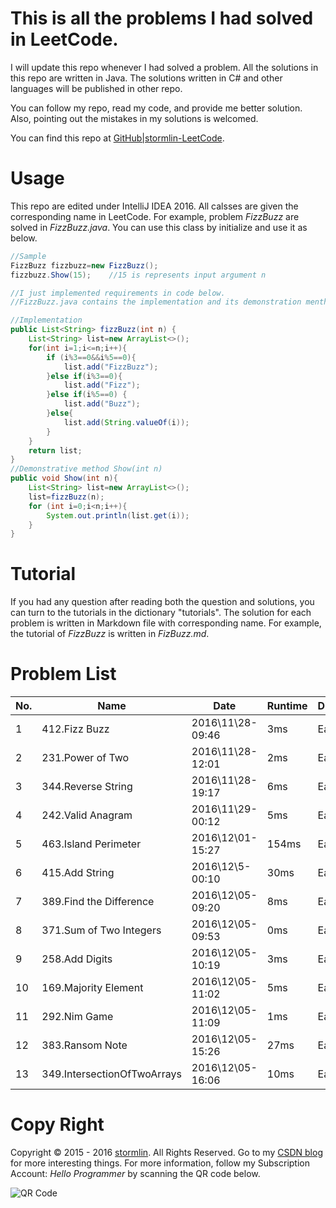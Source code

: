 # This is all the problems I had solved in LeetCode.
I will update this repo whenever I had solved a problem. All the solutions in this repo are written in Java. The solutions written in C# and other languages will be published in other repo.

You can follow my repo, read my code, and provide me better solution. Also, pointing out the mistakes in my solutions is welcomed.

You can find this repo at [GitHub|stormlin-LeetCode](https://github.com/K9A2/LeetCode).

# Usage
This repo are edited under IntelliJ IDEA 2016.
All calsses are given the corresponding name in LeetCode. For example, problem *FizzBuzz* are solved in *FizzBuzz.java*. You can use this class by initialize and use it as below.

```java
//Sample
FizzBuzz fizzbuzz=new FizzBuzz();
fizzbuzz.Show(15);    //15 is represents input argument n

//I just implemented requirements in code below.
//FizzBuzz.java contains the implementation and its demonstration menthod Show()

//Implementation
public List<String> fizzBuzz(int n) {
    List<String> list=new ArrayList<>();    
    for(int i=1;i<=n;i++){
        if (i%3==0&&i%5==0){
            list.add("FizzBuzz");
        }else if(i%3==0){
            list.add("Fizz");
        }else if(i%5==0) {
            list.add("Buzz");
        }else{
            list.add(String.valueOf(i));
        }
    }
    return list;
}
//Demonstrative method Show(int n)
public void Show(int n){
    List<String> list=new ArrayList<>();
    list=fizzBuzz(n);
    for (int i=0;i<n;i++){
        System.out.println(list.get(i));
    }
}
```

# Tutorial
If you had any question after reading both the question and solutions, you can turn to the tutorials in the dictionary "tutorials". The solution for each problem is written in Markdown file with corresponding name. For example, the   tutorial of *FizzBuzz* is written in *FizBuzz.md*.

# Problem List
|No.|Name        |Date|Runtime|Difficulty|
|-----|------------|-----------|-------|----|
|1|412.Fizz Buzz|2016\11\28-09:46|3ms|Easy|
|2|231.Power of Two|2016\11\28-12:01|2ms|Easy|
|3|344.Reverse String|2016\11\28-19:17|6ms|Easy|
|4|242.Valid Anagram|2016\11\29-00:12|5ms|Easy|
|5|463.Island Perimeter|2016\12\01-15:27|154ms|Easy|
|6|415.Add String|2016\12\5-00:10|30ms|Easy|
|7|389.Find the Difference|2016\12\05-09:20|8ms|Easy|
|8|371.Sum of Two Integers|2016\12\05-09:53|0ms|Easy|
|9|258.Add Digits|2016\12\05-10:19|3ms|Easy|
|10|169.Majority Element|2016\12\05-11:02|5ms|Easy|
|11|292.Nim Game|2016\12\05-11:09|1ms|Easy|
|12|383.Ransom Note|2016\12\05-15:26|27ms|Easy|
|13|349.IntersectionOfTwoArrays|2016\12\05-16:06|10ms|Easy|

# Copy Right
Copyright © 2015 - 2016 [stormlin](http://www.stormlin.com/). All Rights Reserved.
Go to my [CSDN blog](http://blog.csdn.net/atmiao) for more interesting things.
For more information, follow my Subscription Account: *Hello Programmer* by scanning the QR code below.

![QR Code](http://img.blog.csdn.net/20161209103948618?watermark/2/text/aHR0cDovL2Jsb2cuY3Nkbi5uZXQvYXRtaWFv/font/5a6L5L2T/fontsize/400/fill/I0JBQkFCMA==/dissolve/70/gravity/SouthEast)